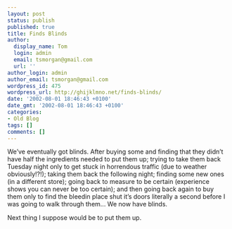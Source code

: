 ```yaml
---
layout: post
status: publish
published: true
title: Finds Blinds
author:
  display_name: Tom
  login: admin
  email: tsmorgan@gmail.com
  url: ''
author_login: admin
author_email: tsmorgan@gmail.com
wordpress_id: 475
wordpress_url: http://ghijklmno.net/finds-blinds/
date: '2002-08-01 18:46:43 +0100'
date_gmt: '2002-08-01 18:46:43 +0100'
categories:
- Old Blog
tags: []
comments: []
---
```

<!-- more -->

<p>We&#8217;ve eventually got blinds. After buying some and finding that they didn&#8217;t have half the ingredients needed to put them up; trying to take them back Tuesday night only to get stuck in horrendous traffic (due to weather obviously!?!); taking them back the following night; finding some new ones (in a different store); going back to measure to be certain (experience shows you can never be too certain); and then going back again to buy them only to find the bleedin place shut it&#8217;s doors literally a second before I was going to walk through them... We now have blinds.</p>

<p>Next thing I suppose would be to put them up.</p>

